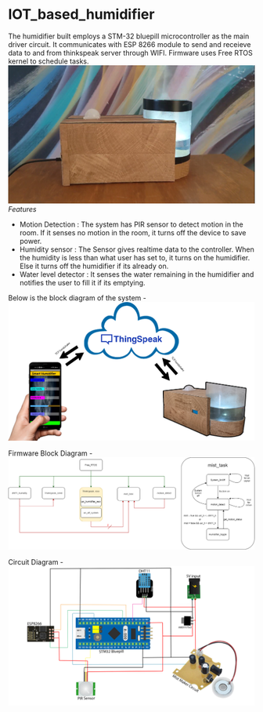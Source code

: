 # IOT_based_humidifier
The humidifier built employs a STM-32 bluepill microcontroller as the main driver circuit. It communicates with ESP 8266 module to send and receieve data to and from thinkspeak server through WIFI. Firmware uses Free RTOS kernel to schedule tasks.
![](images/humidifier.PNG)
*_Features_*
- Motion Detection : The system has PIR sensor to detect motion in the room. If it senses no motion in the room, it turns off the device to save power.
- Humidity sensor : The Sensor gives realtime data to the controller. When the humidity is less than what user has set to, it turns on the humidifier. Else it turns off the humidifier if its already on.
- Water level detector : It senses the water remaining in the humidifier and notifies the user to fill it if its emptying. 

Below is the block diagram of the system -
![](images/block_diagram.png)

Firmware Block Diagram -
![](images/block_diagram_software.png)

Circuit Diagram -
![](images/circuit.png)
